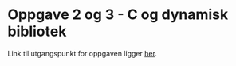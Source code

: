 # Oppgave 2 og 3 - C og dynamisk bibliotek
Link til utgangspunkt for oppgaven ligger [her](https://github.com/ntnu-tdat3020/c-example).
